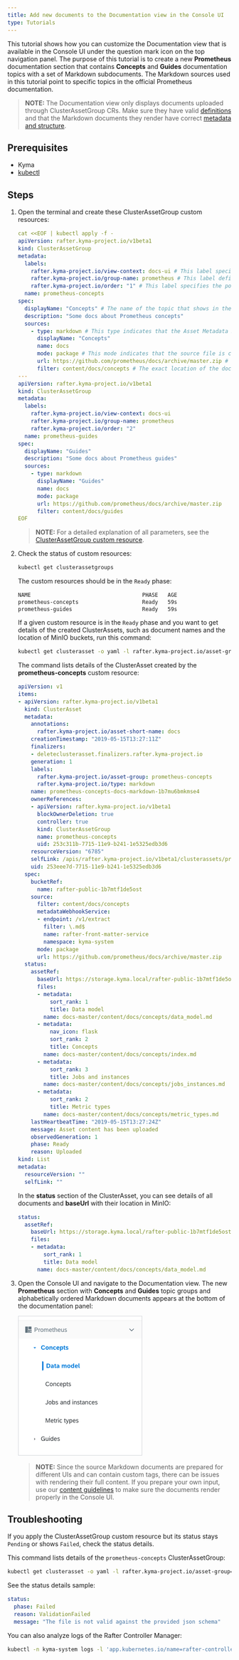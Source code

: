 ```yaml
---
title: Add new documents to the Documentation view in the Console UI
type: Tutorials
---
```


This tutorial shows how you can customize the Documentation view that is available in the Console UI under the question mark icon on the top navigation panel. The purpose of this tutorial is to create a new **Prometheus** documentation section that contains **Concepts** and **Guides** documentation topics with a set of Markdown subdocuments. The Markdown sources used in this tutorial point to specific topics in the official Prometheus documentation.  

>**NOTE:** The Documentation view only displays documents uploaded through ClusterAssetGroup CRs. Make sure they have valid [definitions](#custom-resource-clusterassetgroup) and that the Markdown documents they render have correct [metadata and structure](#details-markdown-documents).

## Prerequisites

- Kyma
- [kubectl](https://kubernetes.io/docs/tasks/tools/install-kubectl/)

## Steps

1. Open the terminal and create these ClusterAssetGroup custom resources:

   ```yaml
   cat <<EOF | kubectl apply -f -
   apiVersion: rafter.kyma-project.io/v1beta1
   kind: ClusterAssetGroup
   metadata:
     labels:
       rafter.kyma-project.io/view-context: docs-ui # This label specifies that you want to render documents in the Documentation view.
       rafter.kyma-project.io/group-name: prometheus # This label defines the group under which you want to render the given asset in the Documentation view. The value cannot include spaces.
       rafter.kyma-project.io/order: "1" # This label specifies the position of the ClusterAssetGroup in relation to other ClusterAssetGroups in the Prometheus section.
     name: prometheus-concepts
   spec:
     displayName: "Concepts" # The name of the topic that shows in the Documentation view under the main Prometheus section.
     description: "Some docs about Prometheus concepts"
     sources:
       - type: markdown # This type indicates that the Asset Metadata Service must extract Front Matter metadata from the source Prometheus documents and add them to a ClusterAssetGroup as a status.
         displayName: "Concepts"
         name: docs
         mode: package # This mode indicates that the source file is compressed and the Asset Controller must unpack it first to process it.
         url: https://github.com/prometheus/docs/archive/master.zip # The source location of Prometheus documents.
         filter: content/docs/concepts # The exact location of the documents that you want to extract.
   ---
   apiVersion: rafter.kyma-project.io/v1beta1
   kind: ClusterAssetGroup
   metadata:
     labels:
       rafter.kyma-project.io/view-context: docs-ui
       rafter.kyma-project.io/group-name: prometheus
       rafter.kyma-project.io/order: "2"
     name: prometheus-guides
   spec:
     displayName: "Guides"
     description: "Some docs about Prometheus guides"
     sources:
       - type: markdown
         displayName: "Guides"
         name: docs
         mode: package
         url: https://github.com/prometheus/docs/archive/master.zip
         filter: content/docs/guides
   EOF
   ```

   >**NOTE:** For a detailed explanation of all parameters, see the [ClusterAssetGroup custom resource](#custom-resource-clusterassetgroup).

2. Check the status of custom resources:

   ```bash
   kubectl get clusterassetgroups
   ```

   The custom resources should be in the `Ready` phase:

   ```
   NAME                                   PHASE   AGE
   prometheus-concepts                    Ready   59s
   prometheus-guides                      Ready   59s
   ```

   If a given custom resource is in the `Ready` phase and you want to get details of the created ClusterAssets, such as document names and the location of MinIO buckets, run this command:

   ```bash
   kubectl get clusterasset -o yaml -l rafter.kyma-project.io/asset-group=prometheus-concepts
   ```

   The command lists details of the ClusterAsset created by the **prometheus-concepts** custom resource:

   ```yaml
   apiVersion: v1
   items:
   - apiVersion: rafter.kyma-project.io/v1beta1
     kind: ClusterAsset
     metadata:
       annotations:
         rafter.kyma-project.io/asset-short-name: docs
       creationTimestamp: "2019-05-15T13:27:11Z"
       finalizers:
       - deleteclusterasset.finalizers.rafter.kyma-project.io
       generation: 1
       labels:
         rafter.kyma-project.io/asset-group: prometheus-concepts
         rafter.kyma-project.io/type: markdown
       name: prometheus-concepts-docs-markdown-1b7mu6bmkmse4
       ownerReferences:
       - apiVersion: rafter.kyma-project.io/v1beta1
         blockOwnerDeletion: true
         controller: true
         kind: ClusterAssetGroup
         name: prometheus-concepts
         uid: 253c311b-7715-11e9-b241-1e5325edb3d6
       resourceVersion: "6785"
       selfLink: /apis/rafter.kyma-project.io/v1beta1/clusterassets/prometheus-concepts-docs-markdown-1b7mu6bmkmse4
       uid: 253eee7d-7715-11e9-b241-1e5325edb3d6
     spec:
       bucketRef:
         name: rafter-public-1b7mtf1de5ost
       source:
         filter: content/docs/concepts
         metadataWebhookService:
         - endpoint: /v1/extract
           filter: \.md$
           name: rafter-front-matter-service
           namespace: kyma-system
         mode: package
         url: https://github.com/prometheus/docs/archive/master.zip
     status:
       assetRef:
         baseUrl: https://storage.kyma.local/rafter-public-1b7mtf1de5ost-1b7mtf1h187r7/prometheus-concepts-docs-markdown-1b7mu6bmkmse4
         files:
         - metadata:
             sort_rank: 1
             title: Data model
           name: docs-master/content/docs/concepts/data_model.md
         - metadata:
             nav_icon: flask
             sort_rank: 2
             title: Concepts
           name: docs-master/content/docs/concepts/index.md
         - metadata:
             sort_rank: 3
             title: Jobs and instances
           name: docs-master/content/docs/concepts/jobs_instances.md
         - metadata:
             sort_rank: 2
             title: Metric types
           name: docs-master/content/docs/concepts/metric_types.md
       lastHeartbeatTime: "2019-05-15T13:27:24Z"
       message: Asset content has been uploaded
       observedGeneration: 1
       phase: Ready
       reason: Uploaded
   kind: List
   metadata:
     resourceVersion: ""
     selfLink: ""
   ```

   In the **status** section of the ClusterAsset, you can see details of all documents and **baseUrl** with their location in MinIO:

   ```yaml
   status:
     assetRef:
       baseUrl: https://storage.kyma.local/rafter-public-1b7mtf1de5ost-1b7mtf1h187r7/prometheus-concepts-docs-markdown-1b7mu6bmkmse4
       files:
       - metadata:
           sort_rank: 1
           title: Data model
         name: docs-master/content/docs/concepts/data_model.md
   ```

3. Open the Console UI and navigate to the Documentation view. The new **Prometheus** section with **Concepts** and **Guides** topic groups and alphabetically ordered Markdown documents appears at the bottom of the documentation panel:

   ![](./assets/prometheus.png)

   >**NOTE:** Since the source Markdown documents are prepared for different UIs and can contain custom tags, there can be issues with rendering their full content. If you prepare your own input, use our [content guidelines](https://github.com/kyma-project/community/tree/master/guidelines/content-guidelines) to make sure the documents render properly in the Console UI.

## Troubleshooting

If you apply the ClusterAssetGroup custom resource but its status stays `Pending` or shows `Failed`, check the status details.

This command lists details of the `prometheus-concepts` ClusterAssetGroup:

```bash
kubectl get clusterasset -o yaml -l rafter.kyma-project.io/asset-group=prometheus-concepts
```

See the status details sample:

```yaml
status:
  phase: Failed
  reason: ValidationFailed
  message: "The file is not valid against the provided json schema"
```

You can also analyze logs of the Rafter Controller Manager:

```bash
kubectl -n kyma-system logs -l 'app.kubernetes.io/name=rafter-controller-manager'
```
